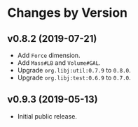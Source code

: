 # Changes by Version

## v0.8.2 (2019-07-21)
* Add `Force` dimension.
* Add `Mass#LB` and `Volume#GAL`.
* Upgrade `org.libj:util:0.7.9` to `0.8.0`.
* Upgrade `org.libj:test:0.6.9` to `0.7.0`.

## v0.9.3 (2019-05-13)
* Initial public release.